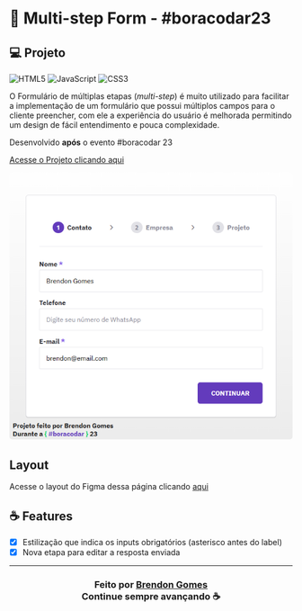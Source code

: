 # 📃 Multi-step Form - #boracodar23

## 💻 Projeto

![HTML5](https://img.shields.io/badge/html5-%23E34F26.svg?style=for-the-badge&logo=html5&logoColor=white)
![JavaScript](https://img.shields.io/badge/javascript-%23323330.svg?style=for-the-badge&logo=javascript&logoColor=%23F7DF1E)
![CSS3](https://img.shields.io/badge/css3-%231572B6.svg?style=for-the-badge&logo=css3&logoColor=white)

O Formulário de múltiplas etapas (*multi-step*) é muito utilizado para facilitar a implementação de um formulário que possui múltiplos campos para o cliente preencher, com ele a experiência do usuário é melhorada permitindo um design de fácil entendimento e pouca complexidade.

Desenvolvido **após** o evento #boracodar 23

[Acesse o Projeto clicando aqui](https://brendon3578.github.io/multi-step-form-twenty-three/)

<p align="center">
    <kbd>
        <img src="../.github/multi-step-form-preview.PNG"style="border-radius: 5px" alt="Website">
    </kbd>
</p>

## Layout

Acesse o layout do Figma dessa página clicando [aqui](https://www.figma.com/community/file/1248257890741817885)

## ☕ Features

- [x] Estilização que indica os inputs obrigatórios (asterisco antes do label)
- [x] Nova etapa para editar a resposta enviada

---

<h3 align="center">
    Feito por <a href="https://github.com/Brendon3578"> Brendon Gomes</a>
    <br>
    Continue sempre avançando ☕
</h3>
